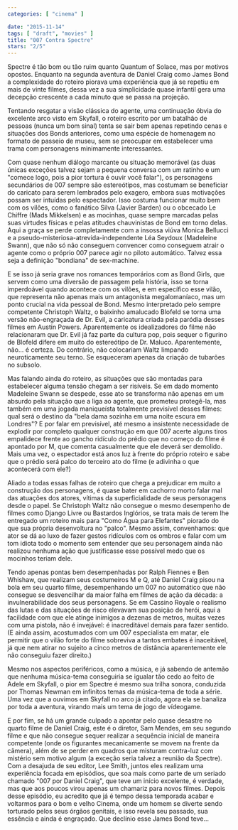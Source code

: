 ```yaml
---
categories: [ "cinema" ]

date: "2015-11-14"
tags: [ "draft", "movies" ]
title: "007 Contra Spectre"
stars: "2/5"
---
```

Spectre é tão bom ou tão ruim quanto Quantum of Solace, mas por motivos opostos. Enquanto na segunda aventura de Daniel Craig como James Bond a complexidade do roteiro piorava uma experiência que já se repetiu em mais de vinte filmes, dessa vez a sua simplicidade quase infantil gera uma decepção crescente a cada minuto que se passa na projeção.

Tentando resgatar a visão clássica do agente, uma continuação óbvia do excelente arco visto em Skyfall, o roteiro escrito por um batalhão de pessoas (nunca um bom sinal) tenta se sair bem apenas repetindo cenas e situações dos Bonds anteriores, como uma espécie de homenagem no formato de passeio de museu, sem se preocupar em estabelecer uma trama com personagens minimamente interessantes. 

Com quase nenhum diálogo marcante ou situação memorável (as duas únicas exceções talvez sejam a pequena conversa com um ratinho e um "comece logo, pois a pior tortura é ouvir você falar"), os personagens secundários de 007 sempre são estereótipos, mas costumam se beneficiar do caricato para serem lembrados pelo exagero, embora suas motivações possam ser intuídas pelo espectador. Isso costuma funcionar muito bem com os vilões, como o fanático Silva (Javier Barden) ou o obcecado Le Chiffre (Mads Mikkelsen) e as mocinhas, quase sempre marcadas pelas suas virtudes físicas e pelas atitudes chauvinistas de Bond em torno delas. Aqui a graça se perde completamente com a insossa viúva Monica Bellucci e a pseudo-misteriosa-atrevida-independente Léa Seydoux (Madeleine Swann), que não só não conseguem convencer como conseguem atrair o agente como o próprio 007 parece agir no piloto automático. Talvez essa seja a definição "bondiana" de sex-machine.

E se isso já seria grave nos romances temporários com as Bond Girls, que servem como uma diversão de passagem pela história, isso se torna imperdoável quando acontece com os vilões, e em específico esse vilão, que representa não apenas mais um antagonista megalomaníaco, mas um ponto crucial na vida pessoal de Bond. Mesmo interpretado pelo sempre competente Christoph Waltz, o baixinho amalucado Blofeld se torna uma versão não-engraçada de Dr. Evil, a caricatura criada pela paródia desses filmes em Austin Powers. Aparentemente os idealizadores do filme não relacionaram que Dr. Evil já faz parte da cultura pop, pois sequer o figurino de Blofeld difere em muito do estereótipo de Dr. Maluco. Aparentemente, não... é certeza. Do contrário, não colocariam Waltz limpando neuroticamente seu terno. Se esqueceram apenas da criação de tubarões no subsolo.

Mas falando ainda do roteiro, as situações que são montadas para estabelecer alguma tensão chegam a ser risíveis. Se em dado momento Madeleine Swann se despede, esse ato se transforma não apenas em um absurdo pela situação que a liga ao agente, que prometeu protegê-la, mas também em uma jogada maniqueísta totalmente previsível desses filmes: qual será o destino da "bela dama sozinha em uma noite escura em Londres"? E por falar em previsível, até mesmo a insistente necessidade de explodir por completo qualquer construção em que 007 acerte alguns tiros empalidece frente ao gancho ridículo do prédio que no começo do filme é apontado por M, que comenta casualmente que ele deverá ser demolido. Mais uma vez, o espectador está anos luz à frente do próprio roteiro e sabe que o prédio será palco do terceiro ato do filme (e adivinha o que acontecerá com ele?)

Aliado a todas essas falhas de roteiro que chega a prejudicar em muito a construção dos personagens, é quase bater em cachorro morto falar mal das atuações dos atores, vítimas da superficialidade de seus personagens desde o papel. Se Christoph Waltz não consegue o mesmo desempenho de filmes como Django Livre ou Bastardos Inglórios, se trata mais de terem lhe entregado um roteiro mais para "Como Água para Elefantes" piorado do que sua própria desenvoltura no "palco". Mesmo assim, convenhamos: que ator se dá ao luxo de fazer gestos ridículos com os ombros e falar com um tom idiota todo o momento sem entender que seu personagem ainda não realizou nenhuma ação que justificasse esse possível medo que os mocinhos teriam dele.

Tendo apenas pontas bem desempenhadas por Ralph Fiennes e Ben Whishaw, que realizam seus costumeiros M e Q, até Daniel Craig pisou na bola em seu quarto filme, desempenhando um 007 no automático que não consegue se desvencilhar da maior falha em filmes de ação da década: a invulnerabilidade dos seus personagens. Se em Cassino Royale o realismo das lutas e das situações de risco elevavam sua posição de herói, aqui a facilidade com que ele atinge inimigos a dezenas de metros, muitas vezes com uma pistola, não é invejável: é inacreditável demais para fazer sentido. (E ainda assim, acostumados com um 007 especialista em matar, ele permitir que o vilão forte do filme sobreviva a tantos embates é inaceitável, já que nem atirar no sujeito a cinco metros de distância aparentemente ele não conseguiu fazer direito.)

Mesmo nos aspectos periféricos, como a música, e já sabendo de antemão que nenhuma música-tema conseguiria se igualar tão cedo ao feito de Adele em Skyfall, o pior em Spectre é mesmo sua trilha sonora, conduzida por Thomas Newman em infinitos temas da música-tema de toda a série. Uma vez que a ouvimos em Skyfall no arco já citado, agora ela se banaliza por toda a aventura, virando mais um tema de jogo de vídeogame.

E por fim, se há um grande culpado a apontar pelo quase desastre no quarto filme de Daniel Craig, este é o diretor, Sam Mendes, em seu segundo filme e que não consegue sequer realizar a sequência inicial de maneira competente (onde os figurantes mecanicamente se movem na frente da câmera), além de se perder em quadros que misturam contra-luz com mistério sem motivo algum (a exceção seria talvez a reunião da Spectre). Com a desajuda de seu editor, Lee Smith, juntos eles realizam uma experiência focada em episódios, que soa mais como parte de um seriado chamado "007 por Daniel Craig", que teve um início excelente, é verdade, mas que aos poucos virou apenas um chamariz para novos filmes. Depois desse episódio, eu acredito que já é tempo dessa temporada acabar e voltarmos para o bom e velho Cinema, onde um homem se diverte sendo torturado pelos seus órgãos genitais, e isso revela seu passado, sua essência e ainda é engraçado. Que declínio esse James Bond teve...
